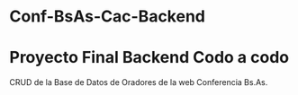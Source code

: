 # Conf-BsAs-Cac-Backend

# Proyecto Final Backend Codo a codo

CRUD de la Base de Datos de Oradores de la web Conferencia Bs.As.

